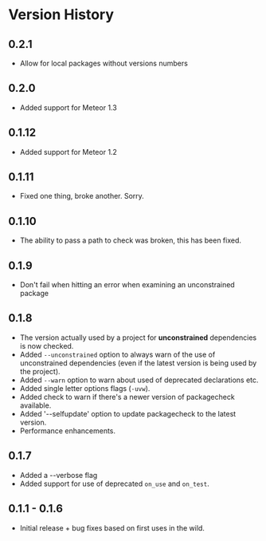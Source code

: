 
# Version History

## 0.2.1

* Allow for local packages without versions numbers 

## 0.2.0

* Added support for Meteor 1.3

## 0.1.12

* Added support for Meteor 1.2

## 0.1.11

* Fixed one thing, broke another. Sorry.

## 0.1.10

* The ability to pass a path to check was broken, this has been fixed.

## 0.1.9

* Don't fail when hitting an error when examining an unconstrained package

## 0.1.8

* The version actually used by a project for **unconstrained** dependencies is now checked.
* Added `--unconstrained` option to always warn of the use of unconstrained dependencies (even if the latest version is being used by the project).
* Added `--warn` option to warn about used of deprecated declarations etc.
* Added single letter options flags (`-uvw`).
* Added check to warn if there's a newer version of packagecheck available.
* Added '--selfupdate' option to update packagecheck to the latest version.
* Performance enhancements.

## 0.1.7

* Added a --verbose flag
* Added support for use of deprecated `on_use` and `on_test`.

## 0.1.1 - 0.1.6

* Initial release + bug fixes based on first uses in the wild.
